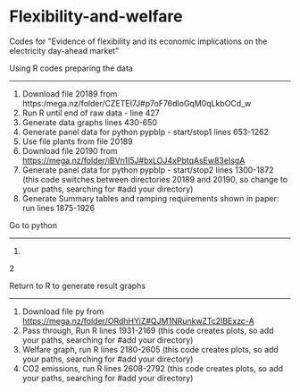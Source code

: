 # Flexibility-and-welfare
Codes for "Evidence of flexibility and its economic implications on the electricity day-ahead market"

Using R codes preparing the data
**************************************************************************************
1. Download file 20189 from https:/mega.nz/folder/CZETEI7J#p7oF76dloGqM0qLkbOCd_w
2. Run R until end of raw data - line 427  
3. Generate data graphs lines 430-650
4. Generate panel data for python pypblp - start/stop1 lines 653-1262
5. Use file plants from file 20189 
6. Download file 20190 from https://mega.nz/folder/iBVn1I5J#bxLOJ4xPbtqAsEw83eIsgA
7. Generate panel data for python pypblp - start/stop2 lines 1300-1872 (this code switches between directories 20189 and 20190, so change to your paths, searching for #add your directory)
8. Generate Summary tables and ramping requirements shown in paper: run lines 1875-1926

Go to python
*************************************************************************************
1.
2


Return to R to generate result graphs
**************************************************************************************
1. Download file py from https://mega.nz/folder/ORdhHYiZ#QJM1NRunkwZTc2IBExzc-A
2. Pass through, Run R lines 1931-2169 (this code creates plots, so add your paths, searching for #add your directory)
3. Welfare graph, run R lines 2180-2605 (this code creates plots, so add your paths, searching for #add your directory)
4. CO2 emissions, run R lines 2608-2792 (this code creates plots, so add your paths, searching for #add your directory)
